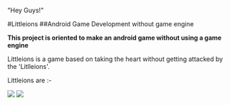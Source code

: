 "Hey Guys!"

#Littleions
##Android Game Development without game engine

**This project is oriented to make an android game without using a game engine**

Littleions is a game based on taking the heart without getting attacked by the 'Litlleions'.

Littleions are :-

<img src="https://raw.github.com/Melvinodsa/Littleions/master/res/drawable/monsters.png">

<img src="https://raw.github.com/Melvinodsa/Littleions/master/res/drawable/image.png">
